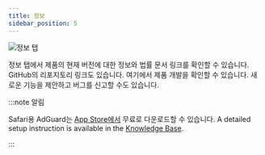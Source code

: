 ```yaml
---
title: 정보
sidebar_position: 5
---
```


![정보 탭](https://cdn.adtidy.org/public/Adguard/Blog/AG_for_Safari_in-depth_review/About.png)

정보 탭에서 제품의 현재 버전에 대한 정보와 법률 문서 링크를 확인할 수 있습니다. GitHub의 리포지토리 링크도 있습니다. 여기에서 제품 개발을 확인할 수 있습니다. 새로운 기능을 제안하고 버그를 신고할 수도 있습니다.

:::note 알림

Safari용 AdGuard는 [App Store에서](https://apps.apple.com/app/adguard-for-safari/id1440147259) 무료로 다운로드할 수 있습니다. A detailed setup instruction is available in the [Knowledge Base](/adguard-for-safari/installation/).

:::
